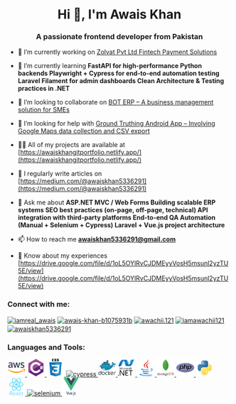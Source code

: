 <h1 align="center">Hi 👋, I'm Awais Khan</h1>
<h3 align="center">A passionate frontend developer from Pakistan</h3>

- 🔭 I’m currently working on [Zolvat Pvt Ltd Fintech Payment Solutions](https://zolvat.com/)

- 🌱 I’m currently learning **FastAPI for high-performance Python backends Playwright + Cypress for end-to-end automation testing Laravel Filament for admin dashboards Clean Architecture & Testing practices in .NET**

- 👯 I’m looking to collaborate on [BOT ERP – A business management solution for SMEs](https://boterp.live/)

- 🤝 I’m looking for help with [Ground Truthing Android App – Involving Google Maps data collection and CSV export](https://github.com/chanzuckerberg/ground-truth)

- 👨‍💻 All of my projects are available at [https://awaiskhangitportfolio.netlify.app/](https://awaiskhangitportfolio.netlify.app/)

- 📝 I regularly write articles on [https://medium.com/@awaiskhan5336291](https://medium.com/@awaiskhan5336291)

- 💬 Ask me about **ASP.NET MVC / Web Forms Building scalable ERP systems SEO best practices (on-page, off-page, technical) API integration with third-party platforms End-to-end QA Automation (Manual + Selenium + Cypress) Laravel + Vue.js project architecture**

- 📫 How to reach me **awaiskhan5336291@gmail.com**

- 📄 Know about my experiences [https://drive.google.com/file/d/1oL5OYlRvCJDMEyyVosH5msunl2yzTU5E/view](https://drive.google.com/file/d/1oL5OYlRvCJDMEyyVosH5msunl2yzTU5E/view)

<h3 align="left">Connect with me:</h3>
<p align="left">
<a href="https://twitter.com/iamreal_awais" target="blank"><img align="center" src="https://raw.githubusercontent.com/rahuldkjain/github-profile-readme-generator/master/src/images/icons/Social/twitter.svg" alt="iamreal_awais" height="30" width="40" /></a>
<a href="https://linkedin.com/in/awais-khan-b1075931b" target="blank"><img align="center" src="https://raw.githubusercontent.com/rahuldkjain/github-profile-readme-generator/master/src/images/icons/Social/linked-in-alt.svg" alt="awais-khan-b1075931b" height="30" width="40" /></a>
<a href="https://fb.com/awachii.121" target="blank"><img align="center" src="https://raw.githubusercontent.com/rahuldkjain/github-profile-readme-generator/master/src/images/icons/Social/facebook.svg" alt="awachii.121" height="30" width="40" /></a>
<a href="https://instagram.com/iamawachii121" target="blank"><img align="center" src="https://raw.githubusercontent.com/rahuldkjain/github-profile-readme-generator/master/src/images/icons/Social/instagram.svg" alt="iamawachii121" height="30" width="40" /></a>
<a href="https://medium.com/awaiskhan5336291" target="blank"><img align="center" src="https://raw.githubusercontent.com/rahuldkjain/github-profile-readme-generator/master/src/images/icons/Social/medium.svg" alt="awaiskhan5336291" height="30" width="40" /></a>
</p>

<h3 align="left">Languages and Tools:</h3>
<p align="left"> <a href="https://aws.amazon.com" target="_blank" rel="noreferrer"> <img src="https://raw.githubusercontent.com/devicons/devicon/master/icons/amazonwebservices/amazonwebservices-original-wordmark.svg" alt="aws" width="40" height="40"/> </a> <a href="https://www.w3schools.com/cs/" target="_blank" rel="noreferrer"> <img src="https://raw.githubusercontent.com/devicons/devicon/master/icons/csharp/csharp-original.svg" alt="csharp" width="40" height="40"/> </a> <a href="https://www.w3schools.com/css/" target="_blank" rel="noreferrer"> <img src="https://raw.githubusercontent.com/devicons/devicon/master/icons/css3/css3-original-wordmark.svg" alt="css3" width="40" height="40"/> </a> <a href="https://www.cypress.io" target="_blank" rel="noreferrer"> <img src="https://raw.githubusercontent.com/simple-icons/simple-icons/6e46ec1fc23b60c8fd0d2f2ff46db82e16dbd75f/icons/cypress.svg" alt="cypress" width="40" height="40"/> </a> <a href="https://www.docker.com/" target="_blank" rel="noreferrer"> <img src="https://raw.githubusercontent.com/devicons/devicon/master/icons/docker/docker-original-wordmark.svg" alt="docker" width="40" height="40"/> </a> <a href="https://dotnet.microsoft.com/" target="_blank" rel="noreferrer"> <img src="https://raw.githubusercontent.com/devicons/devicon/master/icons/dot-net/dot-net-original-wordmark.svg" alt="dotnet" width="40" height="40"/> </a> <a href="https://www.java.com" target="_blank" rel="noreferrer"> <img src="https://raw.githubusercontent.com/devicons/devicon/master/icons/java/java-original.svg" alt="java" width="40" height="40"/> </a> <a href="https://www.mongodb.com/" target="_blank" rel="noreferrer"> <img src="https://raw.githubusercontent.com/devicons/devicon/master/icons/mongodb/mongodb-original-wordmark.svg" alt="mongodb" width="40" height="40"/> </a> <a href="https://www.php.net" target="_blank" rel="noreferrer"> <img src="https://raw.githubusercontent.com/devicons/devicon/master/icons/php/php-original.svg" alt="php" width="40" height="40"/> </a> <a href="https://www.python.org" target="_blank" rel="noreferrer"> <img src="https://raw.githubusercontent.com/devicons/devicon/master/icons/python/python-original.svg" alt="python" width="40" height="40"/> </a> <a href="https://reactjs.org/" target="_blank" rel="noreferrer"> <img src="https://raw.githubusercontent.com/devicons/devicon/master/icons/react/react-original-wordmark.svg" alt="react" width="40" height="40"/> </a> <a href="https://www.selenium.dev" target="_blank" rel="noreferrer"> <img src="https://raw.githubusercontent.com/detain/svg-logos/780f25886640cef088af994181646db2f6b1a3f8/svg/selenium-logo.svg" alt="selenium" width="40" height="40"/> </a> <a href="https://vuejs.org/" target="_blank" rel="noreferrer"> <img src="https://raw.githubusercontent.com/devicons/devicon/master/icons/vuejs/vuejs-original-wordmark.svg" alt="vuejs" width="40" height="40"/> </a> </p>
